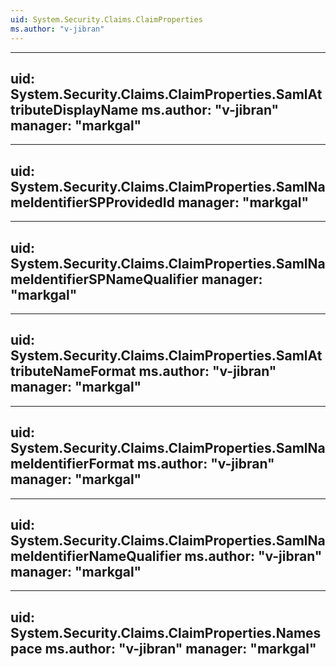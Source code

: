 ```yaml
---
uid: System.Security.Claims.ClaimProperties
ms.author: "v-jibran"
---
```


---
uid: System.Security.Claims.ClaimProperties.SamlAttributeDisplayName
ms.author: "v-jibran"
manager: "markgal"
---

---
uid: System.Security.Claims.ClaimProperties.SamlNameIdentifierSPProvidedId
manager: "markgal"
---

---
uid: System.Security.Claims.ClaimProperties.SamlNameIdentifierSPNameQualifier
manager: "markgal"
---

---
uid: System.Security.Claims.ClaimProperties.SamlAttributeNameFormat
ms.author: "v-jibran"
manager: "markgal"
---

---
uid: System.Security.Claims.ClaimProperties.SamlNameIdentifierFormat
ms.author: "v-jibran"
manager: "markgal"
---

---
uid: System.Security.Claims.ClaimProperties.SamlNameIdentifierNameQualifier
ms.author: "v-jibran"
manager: "markgal"
---

---
uid: System.Security.Claims.ClaimProperties.Namespace
ms.author: "v-jibran"
manager: "markgal"
---
